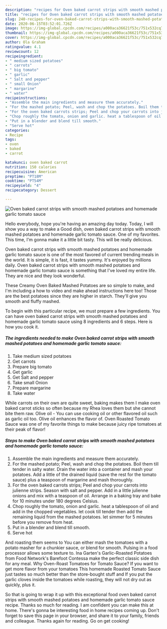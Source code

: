```yaml
---
description: "recipes for Oven baked carrot strips with smooth mashed potatoes and homemade garlic tomato sauce | how to make homemade Oven baked carrot strips with smooth mashed potatoes and homemade garlic tomato sauce"
title: "recipes for Oven baked carrot strips with smooth mashed potatoes and homemade garlic tomato sauce | how to make homemade Oven baked carrot strips with smooth mashed potatoes and homemade garlic tomato sauce"
slug: 240-recipes-for-oven-baked-carrot-strips-with-smooth-mashed-potatoes-and-homemade-garlic-tomato-sauce-how-to-make-homemade-oven-baked-carrot-strips-with-smooth-mashed-potatoes-and-homemade-garlic-tomato-sauce
date: 2020-06-15T03:52:01.726Z
image: https://img-global.cpcdn.com/recipes/a000aca36621f53c/751x532cq70/oven-baked-carrot-strips-with-smooth-mashed-potatoes-and-homemade-garlic-tomato-sauce-recipe-main-photo.jpg
thumbnail: https://img-global.cpcdn.com/recipes/a000aca36621f53c/751x532cq70/oven-baked-carrot-strips-with-smooth-mashed-potatoes-and-homemade-garlic-tomato-sauce-recipe-main-photo.jpg
cover: https://img-global.cpcdn.com/recipes/a000aca36621f53c/751x532cq70/oven-baked-carrot-strips-with-smooth-mashed-potatoes-and-homemade-garlic-tomato-sauce-recipe-main-photo.jpg
author: Ola Graham
ratingvalue: 4.1
reviewcount: 12
recipeingredient:
- " medium sized potatoes"
- " carrots"
- " big tomato"
- " garlic"
- " Salt and pepper"
- " small Onion"
- " margarine"
- " water"
recipeinstructions:
- "Assemble the main ingredients and measure them accurately."
- "For the mashed potato; Peel, wash and chop the potatoes. Boil them till tender in salty water. Drain the water into a container and mash your potatoes. Add a little of the drained liquid (save the rest for the tomato sauce) plus a teaspoon of margarine and mash thoroughly."
- "For the oven baked carrots strips; Peel and chop your carrots into julienne strips. Season with salt and pepper. Add in a little julienne onions and mix with a teaspoon of oil. Arrange in a baking tray and bake for 10 minutes under 180 degrees Celsius."
- "Chop roughly the tomato, onion and garlic. heat a tablespoon of oil and add in the chopped vegetables. let cook till tender then add the remaining liquid from the mashed potatoes. let simmer for 5 minutes before you remove from heat."
- "Put in a blender and blend till smooth."
- "Serve hot"
categories:
- Recipe
tags:
- oven
- baked
- carrot

katakunci: oven baked carrot 
nutrition: 150 calories
recipecuisine: American
preptime: "PT18M"
cooktime: "PT54M"
recipeyield: "4"
recipecategory: Dessert

---
```



![Oven baked carrot strips with smooth mashed potatoes and homemade garlic tomato sauce](https://img-global.cpcdn.com/recipes/a000aca36621f53c/751x532cq70/oven-baked-carrot-strips-with-smooth-mashed-potatoes-and-homemade-garlic-tomato-sauce-recipe-main-photo.jpg)

Hello everybody, hope you're having an amazing day today. Today, I will show you a way to make a Good dish, oven baked carrot strips with smooth mashed potatoes and homemade garlic tomato sauce. One of my favorites. This time, I'm gonna make it a little bit tasty. This will be really delicious.

Oven baked carrot strips with smooth mashed potatoes and homemade garlic tomato sauce is one of the most favored of current trending meals in the world. It is simple, it is fast, it tastes yummy. It's enjoyed by millions daily. Oven baked carrot strips with smooth mashed potatoes and homemade garlic tomato sauce is something that I've loved my entire life. They are nice and they look wonderful.

These Creamy Oven Baked Mashed Potatoes are so simple to make, and I&#39;m including a how to video and make ahead instructions here too! Those are the best potatoes since they are higher in starch. They&#39;ll give you smooth and fluffy mashed.


To begin with this particular recipe, we must prepare a few ingredients. You can have oven baked carrot strips with smooth mashed potatoes and homemade garlic tomato sauce using 8 ingredients and 6 steps. Here is how you cook it.

<!--inarticleads1-->

##### The ingredients needed to make Oven baked carrot strips with smooth mashed potatoes and homemade garlic tomato sauce:

1. Take  medium sized potatoes
1. Get  carrots
1. Prepare  big tomato
1. Get  garlic
1. Get  Salt and pepper
1. Take  small Onion
1. Prepare  margarine
1. Take  water


While carrots on their own are quite sweet, baking makes them I make oven baked carrot sticks so often because my Rhea loves them but she cannot bite them raw. Olive oil - You can use cooking oil or other flavored oil such as garlic oil too. Olive oil enhances the flavor of. Oven Roasted Tomato Sauce was one of my favorite things to make because juicy ripe tomatoes at their peak of flavor! 

<!--inarticleads2-->

##### Steps to make Oven baked carrot strips with smooth mashed potatoes and homemade garlic tomato sauce:

1. Assemble the main ingredients and measure them accurately.
1. For the mashed potato; Peel, wash and chop the potatoes. Boil them till tender in salty water. Drain the water into a container and mash your potatoes. Add a little of the drained liquid (save the rest for the tomato sauce) plus a teaspoon of margarine and mash thoroughly.
1. For the oven baked carrots strips; Peel and chop your carrots into julienne strips. Season with salt and pepper. Add in a little julienne onions and mix with a teaspoon of oil. Arrange in a baking tray and bake for 10 minutes under 180 degrees Celsius.
1. Chop roughly the tomato, onion and garlic. heat a tablespoon of oil and add in the chopped vegetables. let cook till tender then add the remaining liquid from the mashed potatoes. let simmer for 5 minutes before you remove from heat.
1. Put in a blender and blend till smooth.
1. Serve hot


And roasting them seems to You can either mash the tomatoes with a potato masher for a chunkier sauce, or blend for smooth. Pulsing in a food processor allows some texture to. Ina Garten&#39;s Garlic-Roasted Potatoes from Food Network&#39;s Barefoot Contessa make the perfect classic side dish for any meal. Why Oven-Roast Tomatoes for Tomato Sauce? If you want to get more flavor from your tomatoes This homemade Roasted Tomato Sauce just tastes so much better than the store-bought stuff and If you put the garlic cloves inside the tomatoes while roasting, they will not dry out as quickly, plus it. 

So that is going to wrap it up with this exceptional food oven baked carrot strips with smooth mashed potatoes and homemade garlic tomato sauce recipe. Thanks so much for reading. I am confident you can make this at home. There's gonna be interesting food in home recipes coming up. Don't forget to save this page in your browser, and share it to your family, friends and colleague. Thanks again for reading. Go on get cooking!
